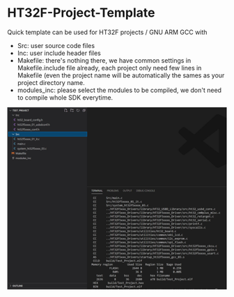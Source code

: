 # HT32F-Project-Template

Quick template can be used for HT32F projects / GNU ARM GCC with 
- Src: user source code files
- Inc: user include header files
- Makefile: there's nothing there, we have common settings in Makefile.include file already, each project only need few lines in Makefile (even the project name will be automatically the sames as your project directory name.
- modules_inc: please select the modules to be compiled, we don't need to compile whole SDK everytime.

![alt text](https://github.com/haindvn/HT32F-Project-Template/blob/main/screenshot.JPG)
